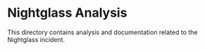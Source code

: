# Nightglass Analysis

This directory contains analysis and documentation related to the Nightglass incident.